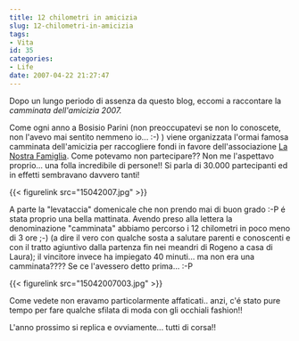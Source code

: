 ```yaml
---
title: 12 chilometri in amicizia
slug: 12-chilometri-in-amicizia
tags:
- Vita
id: 35
categories:
- Life
date: 2007-04-22 21:27:47
---
```


Dopo un lungo periodo di assenza da questo blog, eccomi a raccontare la _camminata dell'amicizia 2007._

Come ogni anno a Bosisio Parini (non preoccupatevi se non lo conoscete, non l'avevo mai sentito nemmeno io... :-) ) viene organizzata l'ormai famosa camminata dell'amicizia per raccogliere fondi in favore dell'associazione [La Nostra Famiglia](http://www.lanostrafamiglia.it/ "La nostra famiglia"). Come potevamo non partecipare?? Non me l'aspettavo proprio... una folla incredibile di persone!! Si parla di 30.000 partecipanti ed in effetti sembravano davvero tanti!

{{< figurelink src="15042007.jpg" >}}


A parte la "levataccia" domenicale che non prendo mai di buon grado :-P é stata proprio una bella mattinata. Avendo preso alla lettera la denominazione "camminata" abbiamo percorso i 12 chilometri in poco meno di 3 ore ;-) (a dire il vero con qualche sosta a salutare parenti e conoscenti e con il tratto agiuntivo dalla partenza fin nei meandri di Rogeno a casa di Laura); il vincitore invece ha impiegato 40 minuti... ma non era una camminata???? Se ce l'avessero detto prima... :-P

{{< figurelink src="15042007003.jpg" >}}

Come vedete non eravamo particolarmente affaticati.. anzi, c'é stato pure tempo per fare qualche sfilata di moda con gli occhiali fashion!!

L'anno prossimo si replica e ovviamente... tutti di corsa!!
